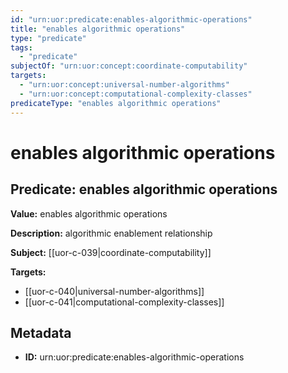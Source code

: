```yaml
---
id: "urn:uor:predicate:enables-algorithmic-operations"
title: "enables algorithmic operations"
type: "predicate"
tags:
  - "predicate"
subjectOf: "urn:uor:concept:coordinate-computability"
targets:
  - "urn:uor:concept:universal-number-algorithms"
  - "urn:uor:concept:computational-complexity-classes"
predicateType: "enables algorithmic operations"
---
```


# enables algorithmic operations

## Predicate: enables algorithmic operations

**Value:** enables algorithmic operations

**Description:** algorithmic enablement relationship

**Subject:** [[uor-c-039|coordinate-computability]]

**Targets:**

- [[uor-c-040|universal-number-algorithms]]
- [[uor-c-041|computational-complexity-classes]]

## Metadata

- **ID:** urn:uor:predicate:enables-algorithmic-operations
